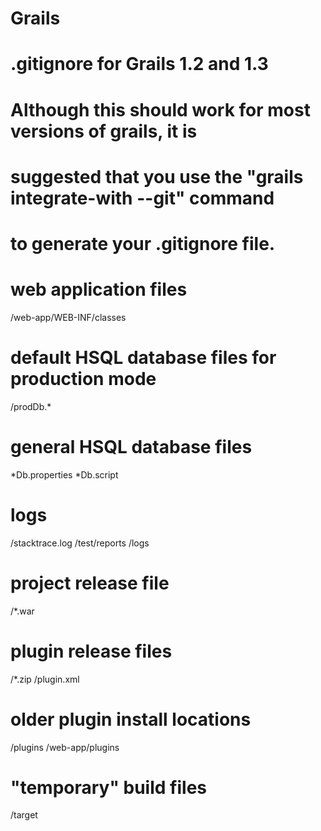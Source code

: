 # Grails
# .gitignore for Grails 1.2 and 1.3
# Although this should work for most versions of grails, it is
# suggested that you use the "grails integrate-with --git" command
# to generate your .gitignore file.

# web application files
/web-app/WEB-INF/classes

# default HSQL database files for production mode
/prodDb.*

# general HSQL database files
*Db.properties
*Db.script

# logs
/stacktrace.log
/test/reports
/logs

# project release file
/*.war

# plugin release files
/*.zip
/plugin.xml

# older plugin install locations
/plugins
/web-app/plugins

# "temporary" build files
/target

